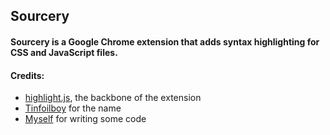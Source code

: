 ## Sourcery

#### Sourcery is a Google Chrome extension that adds syntax highlighting for CSS and JavaScript files.

#### Credits:

* [highlight.js](http://highlightjs.org), the backbone of the extension
* [Tinfoilboy](http://tinfoilboy.com) for the name
* [Myself](http://jordanfitz.com) for writing some code